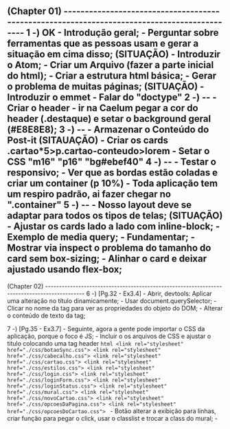 (Chapter 01) --------------------------------------------------------------------------------------------
1 -) OK
	- Introdução geral;
	- Perguntar sobre ferramentas que as pessoas usam e gerar a situação em cima disso; (SITUAÇÃO)
	- Introduzir o Atom;
	- Criar um Arquivo (fazer a parte inicial do html);
	- Criar a estrutura html básica;
	- Gerar o problema de muitas páginas; (SITUAÇÃO)
	- Introduzir o emmet
	- Falar do "doctype"
2 -) --
	- Criar o header
	- ir na Caelum pegar a cor do header (.destaque) e setar o background geral (#E8E8E8);
3 -) --
	- Armazenar o Conteúdo do Post-it (SITAUAÇÃO)
	- Criar os cards .cartao*5>p.cartao-conteudo>lorem
	- Setar o CSS "m16" "p16" "bg#ebef40"
4 -) --
	- Testar o responsivo;
	- Ver que as bordas estão coladas e criar um container (p 10%)
	- Toda aplicação tem um respiro padrão, ai fazer chegar no ".container"
5 -) --
	- Nosso layout deve se adaptar para todos os tipos de telas; (SITUAÇÃO)
	- Ajustar os cards lado a lado com inline-block;
	- Exemplo de media query;
	- Fundamentar;
	- Mostrar via inspect o problema do tamanho do card sem box-sizing;
	- Alinhar o card e deixar ajustado usando flex-box;
---------------------------------------------------------------------------------------------------------
(Chapter 02) --------------------------------------------------------------------------------------------
6 -) [Pg.32 - Ex3.4]
	- Abrir, devtools: Aplicar uma alteração no título dinamicamente;
	- Usar document.querySelector;
	- Clicar no nome da tag para ver as propriedades do objeto do DOM;
	- Alterar o conteúdo de texto da tag;

7 -) [Pg.35 - Ex3.7]
	- Seguinte, agora a gente pode importar o CSS da aplicação, porque o foco é JS;	
	- Incluir o os arquivos de CSS e ajustar o titulo colocando uma tag header
	```html
		<link rel="stylesheet" href="./css/botaoSync.css">
		<link rel="stylesheet" href="./css/cabecalho.css">
		<link rel="stylesheet" href="./css/cartao.css">
		<link rel="stylesheet" href="./css/estilos.css">
		<link rel="stylesheet" href="./css/login.css">
		<link rel="stylesheet" href="./css/loginForm.css">
		<link rel="stylesheet" href="./css/loginStatus.css">
		<link rel="stylesheet" href="./css/mural.css">
		<link rel="stylesheet" href="./css/novoCartao.css">
		<link rel="stylesheet" href="./css/opcoesDaPagina.css">
		<link rel="stylesheet" href="./css/opcoesDoCartao.css">
	```
	- Botão alterar a exibição para linhas, criar função para pegar o click, usar o classlist e trocar a class do mural; 
	- 


